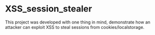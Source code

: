 # XSS_session_stealer
This project was developed with one thing in mind, demonstrate how an attacker can exploit XSS to steal sessions from cookies/localstorage.
